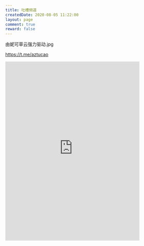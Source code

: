 ```yaml
---
title: 吐槽频道
createdDate: 2020-08-05 11:22:00
layout: page
comment: true
reward: false
---
```

由妮可草云强力驱动.jpg

<https://t.me/aztucao>

<div class="center">
  <iframe style="width: 30em; height: 40em;" src="https://rants.nichi.workers.dev/aztucao" frameborder="0"></iframe>
</div>
